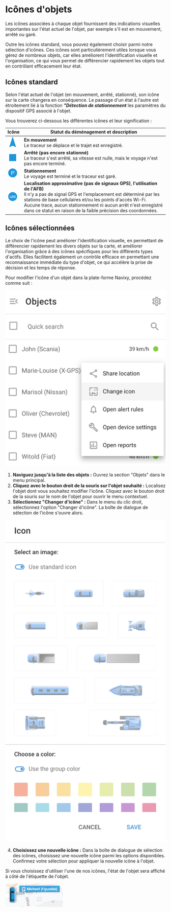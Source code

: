 # Icônes d'objets

Les icônes associées à chaque objet fournissent des indications visuelles importantes sur l'état actuel de l'objet, par exemple s'il est en mouvement, arrêté ou garé.

Outre les icônes standard, vous pouvez également choisir parmi notre sélection d'icônes. Ces icônes sont particulièrement utiles lorsque vous gérez de nombreux objets, car elles améliorent l'identification visuelle et l'organisation, ce qui vous permet de différencier rapidement les objets tout en contrôlant efficacement leur état.

## Icônes standard

Selon l'état actuel de l'objet (en mouvement, arrêté, stationné), son icône sur la carte changera en conséquence. Le passage d'un état à l'autre est étroitement lié à la fonction ***"Détection de stationnement*** les paramètres du dispositif GPS associé à l'objet.

Vous trouverez ci-dessous les différentes icônes et leur signification :

| **Icône** | **Statut du déménagement et description** |
| --- | --- |
| ![image-20240718-221255.png](attachments/image-20240718-221255.png) | **En mouvement**  <br>Le traceur se déplace et le trajet est enregistré. |
| ![image-20240718-221249.png](attachments/image-20240718-221249.png) | **Arrêté (pas encore stationné)**  <br>Le traceur s'est arrêté, sa vitesse est nulle, mais le voyage n'est pas encore terminé. |
| ![image-20240718-221243.png](attachments/image-20240718-221243.png) | **Stationnement**  <br>Le voyage est terminé et le traceur est garé. |
| ![image-20240718-221219.png](attachments/image-20240718-221219.png) | **Localisation approximative (pas de signaux GPS)**, **l'utilisation de l'AFB)**  <br>Il n'y a pas de signal GPS et l'emplacement est déterminé par les stations de base cellulaires et/ou les points d'accès Wi-Fi. Aucune trace, aucun stationnement ni aucun arrêt n'est enregistré dans ce statut en raison de la faible précision des coordonnées. |

## Icônes sélectionnées

Le choix de l'icône peut améliorer l'identification visuelle, en permettant de différencier rapidement les divers objets sur la carte, et améliorer l'organisation grâce à des icônes spécifiques pour les différents types d'actifs. Elles facilitent également un contrôle efficace en permettant une reconnaissance immédiate du type d'objet, ce qui accélère la prise de décision et les temps de réponse.

Pour modifier l'icône d'un objet dans la plate-forme Navixy, procédez comme suit :

![image-20240718-221736.png](attachments/image-20240718-221736.png)

1. **Naviguez jusqu'à la liste des objets :** Ouvrez la section "Objets" dans le menu principal.
2. **Cliquez avec le bouton droit de la souris sur l'objet souhaité :** Localisez l'objet dont vous souhaitez modifier l'icône. Cliquez avec le bouton droit de la souris sur le nom de l'objet pour ouvrir le menu contextuel.
3. **Sélectionnez "Changer d'icône" :** Dans le menu du clic droit, sélectionnez l'option "Changer d'icône". La boîte de dialogue de sélection de l'icône s'ouvre alors.

![image-20240718-222003.png](attachments/image-20240718-222003.png)

4. **Choisissez une nouvelle icône :** Dans la boîte de dialogue de sélection des icônes, choisissez une nouvelle icône parmi les options disponibles. Confirmez votre sélection pour appliquer la nouvelle icône à l'objet.

Si vous choisissez d'utiliser l'une de nos icônes, l'état de l'objet sera affiché à côté de l'étiquette de l'objet.

![image-20240718-221420.png](attachments/image-20240718-221420.png)